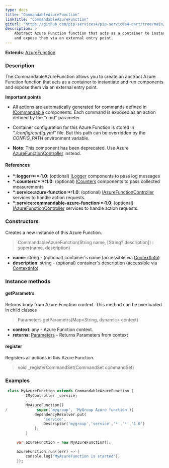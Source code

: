 ```yaml
---
type: docs
title: "CommandableAzureFunction"
linkTitle: "CommandableAzureFunction"
gitUrl: "https://github.com/pip-services4/pip-services4-dart/tree/main/pip-services4-azure-dart"
description: >
    Abstract Azure Function function that acts as a container to instantiate and run components
    and expose them via an external entry point.
---
```


**Extends**: [AzureFunction](azure_function)

### Description
The CommandableAzureFunction allows you to create an abstract Azure Function function that acts as a container to instantiate and run components and expose them via an external entry point.

**Important points**

- All actions are automatically generated for commands defined in [ICommandable](../../../rpc/commands/icommandable) components. Each command is exposed as an action defined by the "cmd" parameter.
  
- Container configuration for this Azure Function is stored in *"./config/config.yml"* file. But this path can be overridden by the *CONFIG_PATH* environment variable.
 
- **Note**: This component has been deprecated. Use Azure [AzureFunctionController](../../controllers/azure_function_controller) instead.


#### References

- **\*:logger:\*:\*:1.0**: (optional) [ILogger](../../../observability/log/ilogger) components to pass log messages
- **\*:counters:\*:\*:1.0**: (optional) [ICounters](../../../observability/count/icounters) components to pass collected measurements
- **\*:service:azure-function:\*:1.0**: (optional) [IAzureFunctionController](../../controllers/iazure_function_controller) services to handle action requests.
- **\*:service:commandable-azure-function:\*:1.0**: (optional) [IAzureFunctionController](../../controllers/iazure_function_controller) services to handle action requests.

### Constructors
Creates a new instance of this Azure Function.

> CommandableAzureFunction(String name, [String? description]) : super(name, description)

- **name**: string - (optional) container's name (accessible via [ContextInfo](../../../components/context/context_info))
- **description**: string - (optional) container's description (accessible via [ContextInfo](../../../components/context/context_info))


### Instance methods

#### getParametrs
Returns body from Azure Function context.
This method can be overloaded in child classes

> Parameters getParametrs(Map<String, dynamic> context)

- **context**: any - Azure Function context.
- **returns**: [Parameters](../../../components/exec/parameters) - Returns Parameters from context

#### register
Registers all actions in this Azure Function.

> void _registerCommandSet(CommandSet commandSet)


### Examples

```dart
 class MyAzureFunction extends CommandableAzureFunction {
         IMyController _service;
         ...
         MyAzureFunction()
/             super('mygroup', 'MyGroup Azure function'){
             dependencyResolver.put(
                 'service',
                 Descriptor('mygroup','service','*','*','1.0')
             );
         }

     var azureFunction = new MyAzureFunction();

     azureFunction.run((err) => {
         console.log("MyAzureFunction is started");
     });
```
